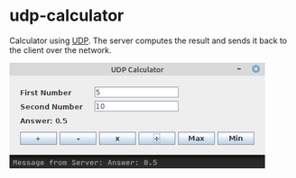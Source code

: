 # udp-calculator
Calculator using [UDP](https://en.wikipedia.org/wiki/User_Datagram_Protocol). The server computes the result and sends it back to the client over the network.

![](pictures/calculator.png)
